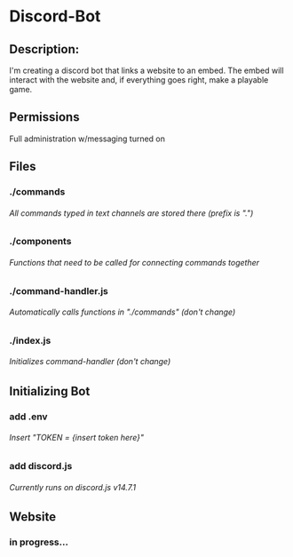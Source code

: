 # Discord-Bot

## Description:
I'm creating a discord bot that links a website to an embed. The embed will interact with the website and, if everything goes right, make a playable game. 

## Permissions
Full administration w/messaging turned on

## Files
### ./commands
###### All commands typed in text channels are stored there (prefix is ".")

### ./components
###### Functions that need to be called for connecting commands together

### ./command-handler.js
###### Automatically calls functions in "./commands" (don't change)

### ./index.js 
###### Initializes command-handler (don't change)

## Initializing Bot
### add .env 
###### Insert "TOKEN = {insert token here}"

### add discord.js
###### Currently runs on discord.js v14.7.1

## Website
### in progress...

